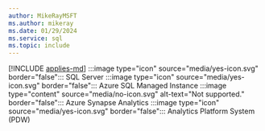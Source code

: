 ```yaml
---
author: MikeRayMSFT
ms.author: mikeray
ms.date: 01/29/2024
ms.service: sql
ms.topic: include
---
```


[!INCLUDE [applies-md](applies-md.md)] :::image type="icon" source="media/yes-icon.svg" border="false"::: SQL Server :::image type="icon" source="media/yes-icon.svg" border="false"::: Azure SQL Managed Instance :::image type="content" source="media/no-icon.svg" alt-text="Not supported." border="false"::: Azure Synapse Analytics :::image type="icon" source="media/yes-icon.svg" border="false"::: Analytics Platform System (PDW)
